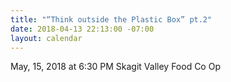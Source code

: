 ```yaml
---
title: "“Think outside the Plastic Box” pt.2"
date: 2018-04-13 22:13:00 -07:00
layout: calendar
---
```


May, 15, 2018 at 6:30 PM Skagit Valley Food Co Op